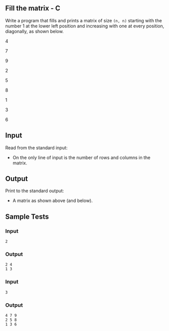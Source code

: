 ## Fill the matrix - C

Write a program that fills and prints a matrix of size `(n, n)` starting with the number 1 at the lower left position and increasing with one at every position, diagonally, as shown below.

4

7

9

2

5

8

1

3

6

## Input

Read from the standard input:

-   On the only line of input is the number of rows and columns in the matrix.

## Output

Print to the standard output:

-   A matrix as shown above (and below).

## Sample Tests

### Input

```
2

```

### Output

```
2 4
1 3

```

### Input

```
3

```

### Output

```
4 7 9
2 5 8
1 3 6

```